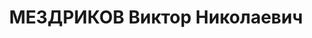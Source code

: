 ---
title: МЕЗДРИКОВ Виктор Николаевич
description: '1903 г.р., м.р. г. Самара, русский, из мещан, женат,

  место жит. до ареста г. Керчь, технический директор Керченского металлургического
  завода,

  арест. 17.06.1937 Керченским ГО НКВД Крыма, ст. 58-8, 9, 11 УК РСФСР: член контрреволюционной
  организации

  осужден 07.01.1938 Верховным Судом Крыма к расстрелу, расстрелян 08.01.1938 г.,

  реабилитир. 09.05.1957 г. Верховным Судом СССР'
---